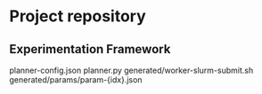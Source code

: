 # Project repository

## Experimentation Framework

planner-config.json
planner.py
generated/worker-slurm-submit.sh
generated/params/param-{idx}.json

